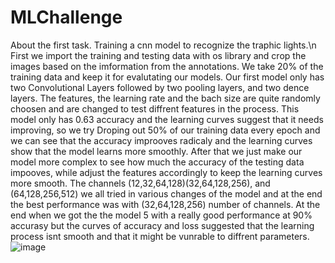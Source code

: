 # MLChallenge
About the first task. Training a cnn model to recognize the traphic lights.\n
First we import the training and testing data with os library and crop the images based on the imformation from the annotations. We take 20% of the training data and keep it for evalutating our models.
Our first model only has two Convolutional Layers followed by two pooling layers, and two dence layers. The features, the learning rate and the bach size are quite randomly choosen and are changed to test diffrent features in the process.
This model only has 0.63 accuracy and the learning curves suggest that it needs improving, so we try Droping out 50% of our training data every epoch and we can see that the accuracy improoves radicaly and the learning curves show that the model learns more smoothly. 
After that we just make our model more complex to see how much the accuracy of the testing data impooves, while adjust the features accordingly to keep the learning curves more smooth. 
The channels (12,32,64,128)(32,64,128,256), and (64,128,256,512) we all tried in various changes of the model and at the end the best performance was with (32,64,128,256) number of channels.
At the end when we got the the model 5 with a really good performance at 90% accurasy but the curves of accuracy and loss suggested that the learning process isnt smooth and that it might be vunrable to diffrent parameters. ![image](https://github.com/stellagerantoni/MLChallenge/assets/105601416/114becb4-3947-4755-ae3c-e58785ef48e3)

